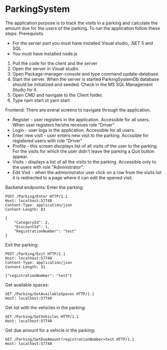 # ParkingSystem

The application purpose is to track the visits in a parking and calculate the amount due for the users of the parking. 
To run the application follow these steps:
Prerequisits
* For the server part you must have installed Visual studio, .NET 5 and SQL 
* You must have installed node.js

1. Pull the code for the client and the server
2. Open the server in Visual studio. 
3. Open Package-manager-console and type command update-database. 
4. Start the server. When the server is started ParkingSystemDb database should be initialized and seeded. Check in the MS SQL Management Studio for it.
5. Open CMD and navigate to the Client folder.
6. Type npm start ot yarn start 

Frontend:
There are everal screens to navigate through the application.
* Register - user registers in the application. Accessible for all users. When user registers he/she receives role "Driver"
* Login - user logs in the application. Accessible for all users.
* Enter new visit - user enters new visit to the parking. Accssible for registered users with role "Driver"
* Profile - this screen discplays list of all visits of the user to the parking. For the visits for which the user didn't leave the parking a Quit button appear.
* Visits - displays a list of all the visits to the parking. Accessible only to the users with role "Administrator".
* Edit Visit - when the admisnistrator user click on a row from the visits list it is redirected to a page where it can edit the opened visit.

Backend endpoints:
Enter the parking:
```
POST /Parking/Enter HTTP/1.1
Host: localhost:57740
Content-Type: application/json
Content-Length: 83

{
    "CategoryId": 2,
    "DiscountId": 1,
    "RegistrationNumber": "test"
}
```

Exit the parking:
```
POST /Parking/Exit HTTP/1.1
Host: localhost:57740
Content-Type: application/json
Content-Length: 31

{"registrationNumber": "test"}
```

Get available spaces:
```
GET /Parking/GetАvailableSpaces HTTP/1.1
Host: localhost:57740
```

Get list with the vehicles in the parking:
```
GET /Parking/GetVehicles HTTP/1.1
Host: localhost:57740
```

Get due amount for a vehicle in the parking:
```
GET /Parking/GetDueAmount?registrationNumber=test HTTP/1.1
Host: localhost:57740
```